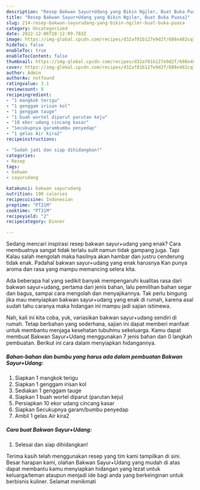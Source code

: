 ```yaml
---
description: "Resep Bakwan Sayur+Udang yang Bikin Ngiler, Buat Buka Puasa}"
title: "Resep Bakwan Sayur+Udang yang Bikin Ngiler, Buat Buka Puasa}"
slug: 214-resep-bakwan-sayurudang-yang-bikin-ngiler-buat-buka-puasa
category: Uncategorized
date: 2022-12-06T10:12:09.783Z
image: https://img-global.cpcdn.com/recipes/d32af01b127e9d2f/680x482cq70/bakwan-sayurudang-foto-resep-utama.jpg
hideToc: false
enableToc: true
enableTocContent: false
thumbnail: https://img-global.cpcdn.com/recipes/d32af01b127e9d2f/680x482cq70/bakwan-sayurudang-foto-resep-utama.jpg
cover: https://img-global.cpcdn.com/recipes/d32af01b127e9d2f/680x482cq70/bakwan-sayurudang-foto-resep-utama.jpg
author: Admin
authorAv: notfound
ratingvalue: 3.1
reviewcount: 8
recipeingredient:
- "1 mangkok terigu"
- "1 genggam irisan kol"
- "1 genggam tauge"
- "1 buah wortel diparut parutan keju"
- "10 ekor udang cincang kasar"
- "Secukupnya garambumbu penyedap"
- "1 gelas Air kira2"
recipeinstructions:

- "Sudah jadi dan siap dihidangkan!"
categories:
- Resep
tags:
- bakwan
- sayurudang

katakunci: bakwan sayurudang 
nutrition: 190 calories
recipecuisine: Indonesian
preptime: "PT21M"
cooktime: "PT31M"
recipeyield: "2"
recipecategory: Dinner

---
```



Sedang mencari inspirasi resep bakwan sayur+udang yang enak? Cara membuatnya sangat tidak terlalu sulit namun tidak gampang juga. Tapi Kalau salah mengolah maka hasilnya akan hambar dan justru cenderung tidak enak. Padahal bakwan sayur+udang yang enak harusnya Kan punya aroma dan rasa yang mampu memancing selera kita.


Ada beberapa hal yang sedikit banyak mempengaruhi kualitas rasa dari bakwan sayur+udang, pertama dari jenis bahan, lalu pemilihan bahan segar dan bagus, sampai cara mengolah dan menyajikannya. Tak perlu bingung jika mau menyiapkan bakwan sayur+udang yang enak di rumah, karena asal sudah tahu caranya maka hidangan ini mampu jadi sajian istimewa.




Nah, kali ini kita coba, yuk, variasikan bakwan sayur+udang sendiri di rumah. Tetap berbahan yang sederhana, sajian ini dapat memberi manfaat untuk membantu menjaga kesehatan tubuhmu sekeluarga. Kamu dapat membuat Bakwan Sayur+Udang menggunakan 7 jenis bahan dan 0 langkah pembuatan. Berikut ini cara dalam menyiapkan hidangannya.

<!--inarticleads1-->

##### Bahan-bahan dan bumbu yang harus ada dalam pembuatan Bakwan Sayur+Udang:

1. Siapkan 1 mangkok terigu
1. Siapkan 1 genggam irisan kol
1. Sediakan 1 genggam tauge
1. Siapkan 1 buah wortel diparut (parutan keju)
1. Persiapkan 10 ekor udang cincang kasar
1. Siapkan Secukupnya garam/bumbu penyedap
1. Ambil 1 gelas Air kira2




<!--inarticleads2-->

##### Cara buat Bakwan Sayur+Udang:


1. Selesai dan siap dihidangkan!



Terima kasih telah menggunakan resep yang tim kami tampilkan di sini. Besar harapan kami, olahan Bakwan Sayur+Udang yang mudah di atas dapat membantu kamu menyiapkan hidangan yang lezat untuk keluarga/teman ataupun menjadi ide bagi anda yang berkeinginan untuk berbisnis kuliner. Selamat menikmati
